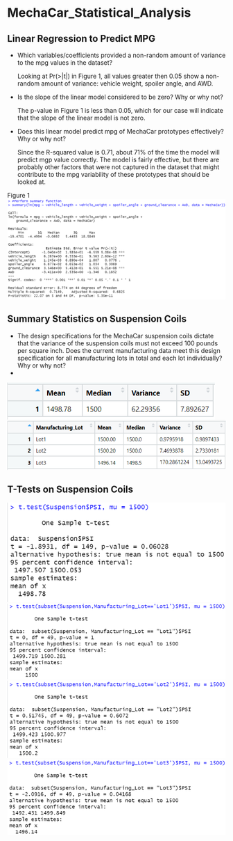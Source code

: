 # MechaCar_Statistical_Analysis

## Linear Regression to Predict MPG

- Which variables/coefficients provided a non-random amount of variance to the mpg values in the dataset?
  
  Looking at Pr(>|t|) in Figure 1, all values greater then 0.05 show a non-   random amount of variance: vehicle weight, spoiler angle, and AWD. 
  
- Is the slope of the linear model considered to be zero? Why or why not?
  
  The p-value in Figure 1 is less than 0.05, which for our case will           indicate that the slope of the linear model is not zero.
  
- Does this linear model predict mpg of MechaCar prototypes effectively? Why or why not?

  Since the R-squared value is 0.71, about 71% of the time the model will     predict mgp value correctly. The model is fairly effective, but there are   probably other factors that were not captured in the dataset that might     contribute to the mpg variability of these prototypes that should be         looked at.
  
Figure 1
![](https://github.com/Ariannatopbjerg/MechaCar_Statistical_Analysis/blob/main/images/Linear_Regress_summary_D1.PNG) 

## Summary Statistics on Suspension Coils

- The design specifications for the MechaCar suspension coils dictate that the variance of the suspension coils must not exceed 100 pounds per square inch. Does the current manufacturing data meet this design specification for all manufacturing lots in total and each lot individually? Why or why not?
-
![](https://github.com/Ariannatopbjerg/MechaCar_Statistical_Analysis/blob/main/images/total_summary_D2.PNG)
![](https://github.com/Ariannatopbjerg/MechaCar_Statistical_Analysis/blob/main/images/lot_summary_D2.PNG)
## T-Tests on Suspension Coils
![](https://github.com/Ariannatopbjerg/MechaCar_Statistical_Analysis/blob/main/images/t_test_all_D3.PNG)
![](https://github.com/Ariannatopbjerg/MechaCar_Statistical_Analysis/blob/main/images/t_test_Lot1_D3.PNG)
![](https://github.com/Ariannatopbjerg/MechaCar_Statistical_Analysis/blob/main/images/t_test_Lot2_D3.PNG)
![](https://github.com/Ariannatopbjerg/MechaCar_Statistical_Analysis/blob/main/images/t_test_Lot3_D3.PNG)
